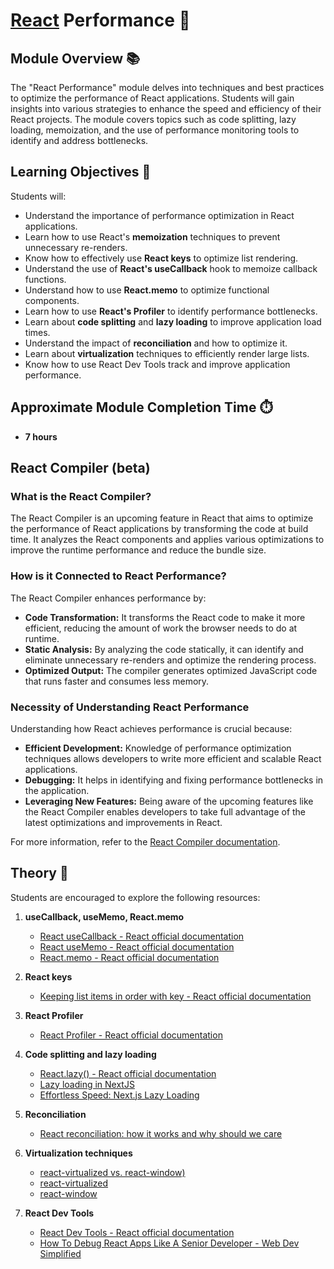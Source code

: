 # [React](https://github.com/rolling-scopes-school/tasks/tree/master/react) Performance 🌟

## Module Overview 📚

The "React Performance" module delves into techniques and best practices to optimize the performance of React applications. Students will gain insights into various strategies to enhance the speed and efficiency of their React projects. The module covers topics such as code splitting, lazy loading, memoization, and the use of performance monitoring tools to identify and address bottlenecks.

## Learning Objectives 🎯

Students will:

- Understand the importance of performance optimization in React applications.
- Learn how to use React's **memoization** techniques to prevent unnecessary re-renders.
- Know how to effectively use **React keys** to optimize list rendering.
- Understand the use of **React's useCallback** hook to memoize callback functions.
- Understand how to use **React.memo** to optimize functional components.
- Learn how to use **React's Profiler** to identify performance bottlenecks.
- Learn about **code splitting** and **lazy loading** to improve application load times.
- Understand the impact of **reconciliation** and how to optimize it.
- Learn about **virtualization** techniques to efficiently render large lists.
- Know how to use React Dev Tools track and improve application performance.

## Approximate Module Completion Time ⏱️

- **7 hours**

## React Compiler (beta)

### What is the React Compiler?

The React Compiler is an upcoming feature in React that aims to optimize the performance of React applications by transforming the code at build time. It analyzes the React components and applies various optimizations to improve the runtime performance and reduce the bundle size.

### How is it Connected to React Performance?

The React Compiler enhances performance by:

- **Code Transformation:** It transforms the React code to make it more efficient, reducing the amount of work the browser needs to do at runtime.
- **Static Analysis:** By analyzing the code statically, it can identify and eliminate unnecessary re-renders and optimize the rendering process.
- **Optimized Output:** The compiler generates optimized JavaScript code that runs faster and consumes less memory.

### Necessity of Understanding React Performance

Understanding how React achieves performance is crucial because:

- **Efficient Development:** Knowledge of performance optimization techniques allows developers to write more efficient and scalable React applications.
- **Debugging:** It helps in identifying and fixing performance bottlenecks in the application.
- **Leveraging New Features:** Being aware of the upcoming features like the React Compiler enables developers to take full advantage of the latest optimizations and improvements in React.

For more information, refer to the [React Compiler documentation](https://react.dev/learn/react-compiler).

## Theory 📖

Students are encouraged to explore the following resources:

1. **useCallback, useMemo, React.memo**
   - [React useCallback - React official documentation](https://react.dev/reference/react/useCallback)
   - [React useMemo - React official documentation](https://react.dev/reference/react/useMemo)
   - [React.memo - React official documentation](https://react.dev/reference/react/memo)

2. **React keys**
   - [Keeping list items in order with key - React official documentation](https://react.dev/learn/rendering-lists#keeping-list-items-in-order-with-key)

3. **React Profiler**
   - [React Profiler - React official documentation](https://react.dev/reference/react/Profiler)

4. **Code splitting and lazy loading**
   - [React.lazy() - React official documentation](https://react.dev/reference/react/lazy)
   - [Lazy loading in NextJS](https://nextjs.org/docs/pages/building-your-application/optimizing/lazy-loading)
   - [Effortless Speed: Next.js Lazy Loading](https://www.youtube.com/watch?v=vgh1InaRGUQ)

5. **Reconciliation**
   - [React reconciliation: how it works and why should we care](https://www.developerway.com/posts/reconciliation-in-react)

6. **Virtualization techniques**
   - [react-virtualized vs. react-window)](https://blog.logrocket.com/react-virtualized-vs-react-window)
   - [react-virtualized](https://www.npmjs.com/package/react-virtualized)
   - [react-window](https://www.npmjs.com/package/react-window)

7. **React Dev Tools**
   - [React Dev Tools - React official documentation](https://react.dev/learn/react-developer-tools)
   - [How To Debug React Apps Like A Senior Developer - Web Dev Simplified](https://www.youtube.com/watch?v=l8knG0BPr-o)
